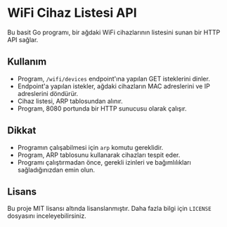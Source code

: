 # WiFi Cihaz Listesi API

Bu basit Go programı, bir ağdaki WiFi cihazlarının listesini sunan bir HTTP API sağlar.

## Kullanım

- Program, `/wifi/devices` endpoint'ına yapılan GET isteklerini dinler.
- Endpoint'a yapılan istekler, ağdaki cihazların MAC adreslerini ve IP adreslerini döndürür.
- Cihaz listesi, ARP tablosundan alınır.
- Program, 8080 portunda bir HTTP sunucusu olarak çalışır.

## Dikkat

- Programın çalışabilmesi için `arp` komutu gereklidir.
- Program, ARP tablosunu kullanarak cihazları tespit eder.
- Programı çalıştırmadan önce, gerekli izinleri ve bağımlılıkları sağladığınızdan emin olun.

## Lisans

Bu proje MIT lisansı altında lisanslanmıştır. Daha fazla bilgi için `LICENSE` dosyasını inceleyebilirsiniz.
